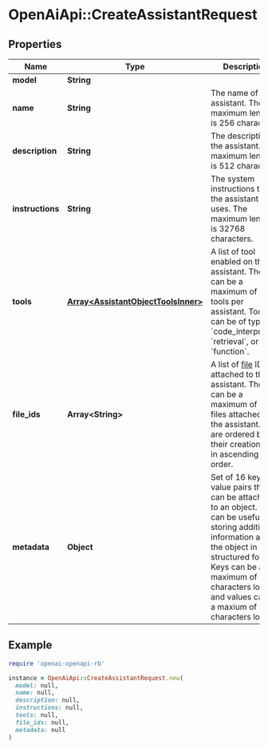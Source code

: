 # OpenAiApi::CreateAssistantRequest

## Properties

| Name | Type | Description | Notes |
| ---- | ---- | ----------- | ----- |
| **model** | **String** |  |  |
| **name** | **String** | The name of the assistant. The maximum length is 256 characters.  | [optional] |
| **description** | **String** | The description of the assistant. The maximum length is 512 characters.  | [optional] |
| **instructions** | **String** | The system instructions that the assistant uses. The maximum length is 32768 characters.  | [optional] |
| **tools** | [**Array&lt;AssistantObjectToolsInner&gt;**](AssistantObjectToolsInner.md) | A list of tool enabled on the assistant. There can be a maximum of 128 tools per assistant. Tools can be of types &#x60;code_interpreter&#x60;, &#x60;retrieval&#x60;, or &#x60;function&#x60;.  | [optional] |
| **file_ids** | **Array&lt;String&gt;** | A list of [file](/docs/api-reference/files) IDs attached to this assistant. There can be a maximum of 20 files attached to the assistant. Files are ordered by their creation date in ascending order.  | [optional] |
| **metadata** | **Object** | Set of 16 key-value pairs that can be attached to an object. This can be useful for storing additional information about the object in a structured format. Keys can be a maximum of 64 characters long and values can be a maxium of 512 characters long.  | [optional] |

## Example

```ruby
require 'openai-openapi-rb'

instance = OpenAiApi::CreateAssistantRequest.new(
  model: null,
  name: null,
  description: null,
  instructions: null,
  tools: null,
  file_ids: null,
  metadata: null
)
```

